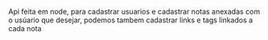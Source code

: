 Api feita em node, para cadastrar usuarios e cadastrar notas anexadas com o usúario que desejar, podemos tambem cadastrar links e tags linkados a cada nota
